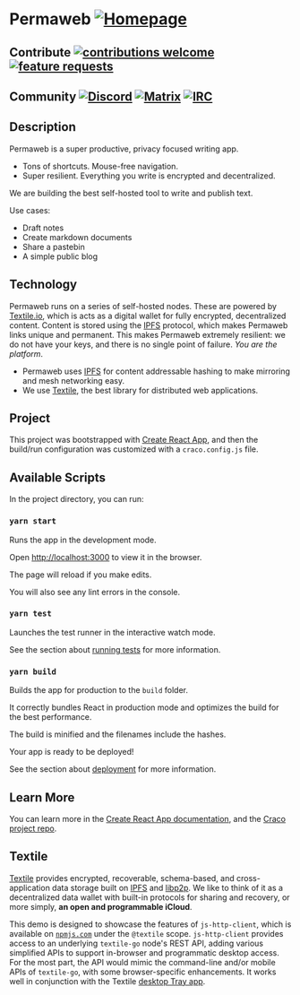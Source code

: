 # Permaweb [![Homepage](https://img.shields.io/badge/homepage-www-brightgreen.svg?style=flat)](http://www.permaweb.io)
## Contribute [![contributions welcome](https://img.shields.io/badge/contributions-welcome-brightgreen.svg?style=flat)](https://github.com/Permaweb/Permaweb-js/issues) [![feature requests](https://img.shields.io/badge/feature-requests-blue.svg?style=flat)](https://github.com/Permaweb/Permaweb-js/issues)
## Community [![Discord](https://img.shields.io/badge/Chat-Discord-purple.svg?style=flat)](https://discord.gg/DrPFqa2) [![Matrix](https://img.shields.io/badge/Chat-Matrix%20&%20Riot-blue.svg?style=flat)](https://riot.im/app/#/room/#epona:getepona.com) [![IRC](https://img.shields.io/badge/IRC-freenode%20%23epona-brightgreen.svg?style=flat)](http://webchat.freenode.net/?channels=%23epona)

## Description
Permaweb is a super productive, privacy focused writing app.
* Tons of shortcuts. Mouse-free navigation.
* Super resilient. Everything you write is encrypted and decentralized.

We are building the best self-hosted tool to write and publish text.

Use cases:
* Draft notes
* Create markdown documents
* Share a pastebin
* A simple public blog

## Technology
Permaweb runs on a series of self-hosted nodes. These are powered by [Textile.io](https://textile.io), which is acts as a digital wallet for fully encrypted, decentralized content. Content is stored using the [IPFS](https://ipfs.io) protocol, which makes Permaweb links unique and permanent.  This makes Permaweb extremely resilient: we do not have your keys, and there is no single point of failure. *You are the platform*.

* Permaweb uses [IPFS](https://ipfs.io) for content addressable hashing to make mirroring and mesh networking easy.
* We use [Textile](https://textile.io), the best library for distributed web applications.


## Project
This project was bootstrapped with [Create React App](https://github.com/facebook/create-react-app), and then the build/run configuration was customized with a `craco.config.js` file.

## Available Scripts
In the project directory, you can run:

### `yarn start`
Runs the app in the development mode.

Open [http://localhost:3000](http://localhost:3000) to view it in the browser.

The page will reload if you make edits.

You will also see any lint errors in the console.

### `yarn test`
Launches the test runner in the interactive watch mode.

See the section about [running tests](https://facebook.github.io/create-react-app/docs/running-tests) for more information.

### `yarn build`
Builds the app for production to the `build` folder.

It correctly bundles React in production mode and optimizes the build for the best performance.

The build is minified and the filenames include the hashes.

Your app is ready to be deployed!

See the section about [deployment](https://facebook.github.io/create-react-app/docs/deployment) for more information.

## Learn More
You can learn more in the [Create React App documentation](https://facebook.github.io/create-react-app/docs/getting-started), and the [Craco project repo](https://github.com/sharegate/craco).

## Textile
[Textile](https://www.textile.io) provides encrypted, recoverable, schema-based, and cross-application data storage built on [IPFS](https://github.com/ipfs) and [libp2p](https://github.com/libp2p). We like to think of it as a decentralized data wallet with built-in protocols for sharing and recovery, or more simply, **an open and programmable iCloud**.

This demo is designed to showcase the features of `js-http-client`, which is available on [`npmjs.com`](https://www.npmjs.com/package/@textileio/js-http-client) under the `@textile` scope. `js-http-client` provides access to an underlying `textile-go` node's REST API, adding various simplified APIs to support in-browser and programmatic desktop access. For the most part, the API would mimic the command-line and/or mobile APIs of `textile-go`, with some browser-specific enhancements. It works well in conjunction with the Textile [desktop Tray app](https://github.com/textileio/go-textile#tray-app).
